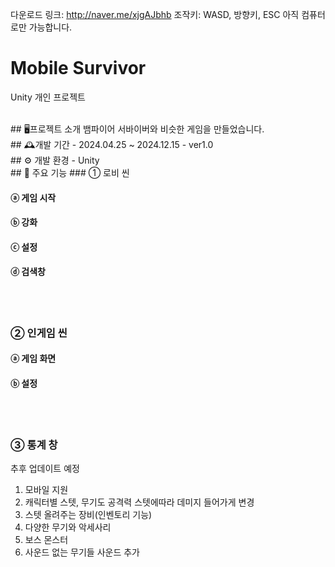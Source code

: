 다운로드 링크: <http://naver.me/xjgAJbhb>
조작키: WASD, 방향키, ESC
아직 컴퓨터로만 가능합니다.

# Mobile Survivor
Unity 개인 프로젝트

<br>
## 🖥프로젝트 소개
뱀파이어 서바이버와 비슷한 게임을 만들었습니다.

<br>
## 🕰개발 기간
- 2024.04.25 ~ 2024.12.15 - ver1.0

<br>
## ⚙ 개발 환경
- Unity

<br>
## 📌 주요 기능
### ① 로비 씬

#### ⓐ 게임 시작

#### ⓑ 강화

#### ⓒ 설정

#### ⓓ 검색창

<br><br>
### ② 인게임 씬

#### ⓐ 게임 화면

#### ⓑ 설정

<br><br>
### ③ 통계 창


추후 업데이트 예정
1. 모바일 지원
2. 캐릭터별 스텟, 무기도 공격력 스텟에따라 데미지 들어가게 변경
3. 스텟 올려주는 장비(인벤토리 기능)
4. 다양한 무기와 악세사리
6. 보스 몬스터
7. 사운드 없는 무기들 사운드 추가
